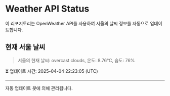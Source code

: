 
# Weather API Status

이 리포지토리는 OpenWeather API를 사용하여 서울의 날씨 정보를 자동으로 업데이트합니다.

## 현재 서울 날씨
> 서울의 현재 날씨: overcast clouds, 온도: 8.76°C, 습도: 76%

⏳ 업데이트 시간: 2025-04-04 22:23:05 (UTC)

---
자동 업데이트 봇에 의해 관리됩니다.
